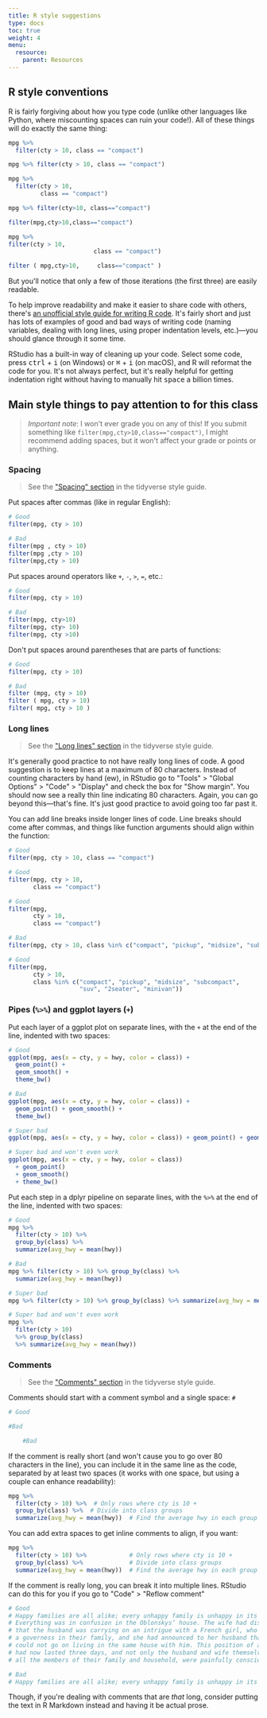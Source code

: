 ```yaml
---
title: R style suggestions 
type: docs
toc: true
weight: 4
menu:
  resource:
    parent: Resources
---
```


## R style conventions

R is fairly forgiving about how you type code (unlike other languages like Python, where miscounting spaces can ruin your code!). All of these things will do exactly the same thing:


```r
mpg %>% 
  filter(cty > 10, class == "compact")

mpg %>% filter(cty > 10, class == "compact")

mpg %>% 
  filter(cty > 10, 
         class == "compact")

mpg %>% filter(cty>10, class=="compact")

filter(mpg,cty>10,class=="compact")

mpg %>% 
filter(cty > 10, 
                        class == "compact")

filter ( mpg,cty>10,     class=="compact" )
```

But you'll notice that only a few of those iterations (the first three) are easily readable.

To help improve readability and make it easier to share code with others, there's [an unofficial style guide for writing R code](https://style.tidyverse.org/index.html). It's fairly short and just has lots of examples of good and bad ways of writing code (naming variables, dealing with long lines, using proper indentation levels, etc.)—you should glance through it some time.

RStudio has a built-in way of cleaning up your code. Select some code, press <kbd>ctrl</kbd> + <kbd>i</kbd> (on Windows) or <kbd>⌘</kbd> + <kbd>i</kbd> (on macOS), and R will reformat the code for you. It's not always perfect, but it's really helpful for getting indentation right without having to manually hit <kbd>space</kbd> a billion times.

## Main style things to pay attention to for this class

> *Important note*: I won't ever grade you on any of this! If you submit something like `filter(mpg,cty>10,class=="compact")`, I might recommend adding spaces, but it won't affect your grade or points or anything.

### Spacing

> See the ["Spacing" section](https://style.tidyverse.org/syntax.html#spacing) in the tidyverse style guide.

Put spaces after commas (like in regular English):


```r
# Good
filter(mpg, cty > 10)

# Bad
filter(mpg , cty > 10)
filter(mpg ,cty > 10)
filter(mpg,cty > 10)
```

Put spaces around operators like `+`, `-`, `>`, `=`, etc.:


```r
# Good
filter(mpg, cty > 10)

# Bad
filter(mpg, cty>10)
filter(mpg, cty> 10)
filter(mpg, cty >10)
```

Don't put spaces around parentheses that are parts of functions:


```r
# Good
filter(mpg, cty > 10)

# Bad
filter (mpg, cty > 10)
filter ( mpg, cty > 10)
filter( mpg, cty > 10 )
```

### Long lines

> See the ["Long lines" section](https://style.tidyverse.org/syntax.html#long-lines) in the tidyverse style guide.

It's generally good practice to not have really long lines of code. A good suggestion is to keep lines at a maximum of 80 characters. Instead of counting characters by hand (ew), in RStudio go to "Tools" > "Global Options" > "Code" > "Display" and check the box for "Show margin". You should now see a really thin line indicating 80 characters. Again, you can go beyond this—that's fine. It's just good practice to avoid going too far past it.

You can add line breaks inside longer lines of code. Line breaks should come after commas, and things like function arguments should align within the function:


```r
# Good
filter(mpg, cty > 10, class == "compact")

# Good
filter(mpg, cty > 10, 
       class == "compact")

# Good
filter(mpg,
       cty > 10,
       class == "compact")

# Bad
filter(mpg, cty > 10, class %in% c("compact", "pickup", "midsize", "subcompact", "suv", "2seater", "minivan"))

# Good
filter(mpg, 
       cty > 10, 
       class %in% c("compact", "pickup", "midsize", "subcompact", 
                    "suv", "2seater", "minivan"))
```

### Pipes (`%>%`) and ggplot layers (`+`)

Put each layer of a ggplot plot on separate lines, with the `+` at the end of the line, indented with two spaces:


```r
# Good
ggplot(mpg, aes(x = cty, y = hwy, color = class)) +
  geom_point() +
  geom_smooth() +
  theme_bw()

# Bad
ggplot(mpg, aes(x = cty, y = hwy, color = class)) +
  geom_point() + geom_smooth() +
  theme_bw()

# Super bad
ggplot(mpg, aes(x = cty, y = hwy, color = class)) + geom_point() + geom_smooth() + theme_bw()

# Super bad and won't even work
ggplot(mpg, aes(x = cty, y = hwy, color = class))
  + geom_point()
  + geom_smooth() 
  + theme_bw()
```

Put each step in a dplyr pipeline on separate lines, with the `%>%` at the end of the line, indented with two spaces:


```r
# Good
mpg %>% 
  filter(cty > 10) %>% 
  group_by(class) %>% 
  summarize(avg_hwy = mean(hwy))

# Bad
mpg %>% filter(cty > 10) %>% group_by(class) %>% 
  summarize(avg_hwy = mean(hwy))

# Super bad
mpg %>% filter(cty > 10) %>% group_by(class) %>% summarize(avg_hwy = mean(hwy))

# Super bad and won't even work
mpg %>% 
  filter(cty > 10)
  %>% group_by(class)
  %>% summarize(avg_hwy = mean(hwy))
```

### Comments

> See the ["Comments" section](https://style.tidyverse.org/syntax.html#comments) in the tidyverse style guide.

Comments should start with a comment symbol and a single space: `# `


```r
# Good

#Bad

    #Bad
```

If the comment is really short (and won't cause you to go over 80 characters in the line), you can include it in the same line as the code, separated by at least two spaces (it works with one space, but using a couple can enhance readability):


```r
mpg %>% 
  filter(cty > 10) %>%  # Only rows where cty is 10 +
  group_by(class) %>%  # Divide into class groups
  summarize(avg_hwy = mean(hwy))  # Find the average hwy in each group
```

You can add extra spaces to get inline comments to align, if you want:


```r
mpg %>% 
  filter(cty > 10) %>%            # Only rows where cty is 10 +
  group_by(class) %>%             # Divide into class groups
  summarize(avg_hwy = mean(hwy))  # Find the average hwy in each group
```

If the comment is really long, you can break it into multiple lines. RStudio can do this for you if you go to "Code" > "Reflow comment"


```r
# Good
# Happy families are all alike; every unhappy family is unhappy in its own way.
# Everything was in confusion in the Oblonskys’ house. The wife had discovered
# that the husband was carrying on an intrigue with a French girl, who had been
# a governess in their family, and she had announced to her husband that she
# could not go on living in the same house with him. This position of affairs
# had now lasted three days, and not only the husband and wife themselves, but
# all the members of their family and household, were painfully conscious of it.

# Bad
# Happy families are all alike; every unhappy family is unhappy in its own way. Everything was in confusion in the Oblonskys’ house. The wife had discovered that the husband was carrying on an intrigue with a French girl, who had been a governess in their family, and she had announced to her husband that she could not go on living in the same house with him. This position of affairs had now lasted three days, and not only the husband and wife themselves, but all the members of their family and household, were painfully conscious of it.
```

Though, if you're dealing with comments that are *that* long, consider putting the text in R Markdown instead and having it be actual prose.
